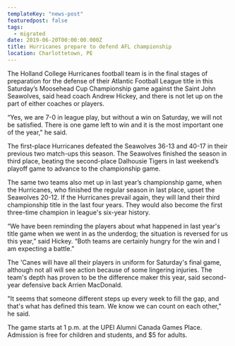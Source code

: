 ```yaml
---
templateKey: "news-post"
featuredpost: false
tags:
  - migrated
date: 2019-06-20T00:00:00.000Z
title: Hurricanes prepare to defend AFL championship
location: Charlottetown, PE
---
```


The Holland College Hurricanes football team is in the final stages of preparation for the defense of their Atlantic Football League title in this Saturday’s Moosehead Cup Championship game against the Saint John Seawolves, said head coach Andrew Hickey, and there is not let up on the part of either coaches or players.

“Yes, we are 7-0 in league play, but without a win on Saturday, we will not be satisfied. There is one game left to win and it is the most important one of the year," he said.

The first-place Hurricanes defeated the Seawolves 36-13 and 40-17 in their previous two match-ups this season. The Seawolves finished the season in third place, beating the second-place Dalhousie Tigers in last weekend’s playoff game to advance to the championship game.

The same two teams also met up in last year’s championship game, when the Hurricanes, who finished the regular season in last place, upset the Seawolves 20-12. If the Hurricanes prevail again, they will land their third championship title in the last four years. They would also become the first three-time champion in league's six-year history.

“We have been reminding the players about what happened in last year's title game when we went in as the underdog; the situation is reversed for us this year,” said Hickey. “Both teams are certainly hungry for the win and I am expecting a battle.”

The 'Canes will have all their players in uniform for Saturday's final game, although not all will see action because of some lingering injuries. The team's depth has proven to be the difference maker this year, said second-year defensive back Arrien MacDonald.

"It seems that someone different steps up every week to fill the gap, and that's what has defined this team. We know we can count on each other," he said.

The game starts at 1 p.m. at the UPEI Alumni Canada Games Place. Admission is free for children and students, and $5 for adults.